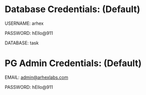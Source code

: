 # Database Credentials: (Default)
USERNAME: arhex

PASSWORD: hEllo@911

DATABASE: task

# PG Admin Credentials: (Default)
EMAIL: admin@arhexlabs.com

PASSWORD: hEllo@911
